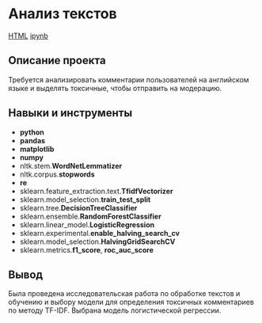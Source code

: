 # Анализ текстов

[HTML](https://github.com/siniatkinfeliks/yandex-practicum-projects-data-science/blob/main/Toxic_comments/Siniatkin_Feliks_ML_for_texts_toxic_comments.html)     [ipynb](https://github.com/siniatkinfeliks/yandex-practicum-projects-data-science/blob/main/Toxic_comments/Siniatkin_Feliks_ML_for_texts_toxic_comments.ipynb)

## Описание проекта

Требуется анализировать комментарии пользователей на английском языке и выделять токсичные, чтобы отправить на модерацию.



## Навыки и инструменты

- **python**
- **pandas**
- **matplotlib**
- **numpy**
- nltk.stem.**WordNetLemmatizer**
- nltk.corpus.**stopwords**
- **re**
- sklearn.feature_extraction.text.**TfidfVectorizer**
- sklearn.model_selection.**train_test_split**
- sklearn.tree.**DecisionTreeClassifier**
- sklearn.ensemble.**RandomForestClassifier**
- sklearn.linear_model.**LogisticRegression**
- sklearn.experimental.**enable_halving_search_cv**
- sklearn.model_selection.**HalvingGridSearchCV**
- sklearn.metrics.**f1_score**, **roc_auc_score**

## Вывод

Была проведена исследовательская работа по обработке текстов и обучению и выбору модели для определения токсичных комментариев по методу TF-IDF. Выбрана модель логистической регрессии.
